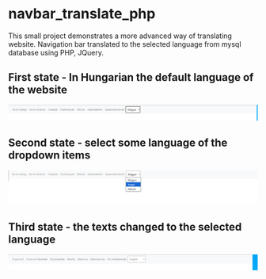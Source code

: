 # navbar_translate_php
This small project demonstrates a more advanced way of translating website. 
Navigation bar translated to the selected language from mysql database using PHP, JQuery.

## First state - In Hungarian the default language of the website
![alt text](image.png)

## Second state - select some language of the dropdown items
![alt text](image-1.png)

## Third state - the texts changed to the selected language
![alt text](image-2.png)
